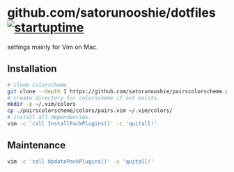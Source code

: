 # github.com/satorunooshie/dotfiles [![startuptime](https://img.shields.io/endpoint?url=https%3A%2F%2Fgist.githubusercontent.com%2Fsatorunooshie%2F23f13f7ddec85107fb2357f08f03ab1e%2Fraw%2Fvim-startuptime.json)](https://github.com/satorunooshie/dotfiles/actions/workflows/vim-startuptime.yml?query=branch%3Amain)
settings mainly for Vim on Mac.

## Installation
```bash
# clone colorscheme.
git clone --depth 1 https://github.com/satorunooshie/pairscolorscheme.git
# create directory for colorscheme if not exists.
mkdir -p ~/.vim/colors
cp ./pairscolorscheme/colors/pairs.vim ~/.vim/colors/
# install all dependencies.
vim -c 'call InstallPackPlugins()' -c 'quitall!'
```

## Maintenance
```bash
vim -c 'call UpdatePackPlugins()' -c 'quitall!'
```

